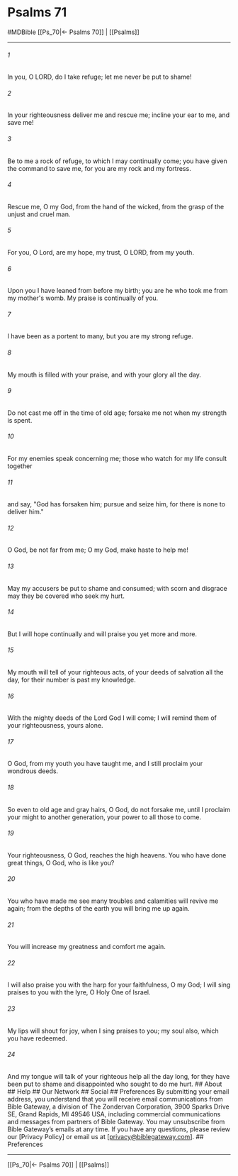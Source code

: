 # Psalms 71
#MDBible
[[Ps_70|← Psalms 70]] | [[Psalms]]

***






###### 1 


In you, O LORD, do I take refuge; let me never be put to shame! 





###### 2 


In your righteousness deliver me and rescue me; incline your ear to me, and save me! 





###### 3 


Be to me a rock of refuge, to which I may continually come; you have given the command to save me, for you are my rock and my fortress. 





###### 4 


Rescue me, O my God, from the hand of the wicked, from the grasp of the unjust and cruel man. 





###### 5 


For you, O Lord, are my hope, my trust, O LORD, from my youth. 





###### 6 


Upon you I have leaned from before my birth; you are he who took me from my mother's womb. My praise is continually of you. 





###### 7 


I have been as a portent to many, but you are my strong refuge. 





###### 8 


My mouth is filled with your praise, and with your glory all the day. 





###### 9 


Do not cast me off in the time of old age; forsake me not when my strength is spent. 





###### 10 


For my enemies speak concerning me; those who watch for my life consult together 





###### 11 


and say, "God has forsaken him; pursue and seize him, for there is none to deliver him." 





###### 12 


O God, be not far from me; O my God, make haste to help me! 





###### 13 


May my accusers be put to shame and consumed; with scorn and disgrace may they be covered who seek my hurt. 





###### 14 


But I will hope continually and will praise you yet more and more. 





###### 15 


My mouth will tell of your righteous acts, of your deeds of salvation all the day, for their number is past my knowledge. 





###### 16 


With the mighty deeds of the Lord God I will come; I will remind them of your righteousness, yours alone. 





###### 17 


O God, from my youth you have taught me, and I still proclaim your wondrous deeds. 





###### 18 


So even to old age and gray hairs, O God, do not forsake me, until I proclaim your might to another generation, your power to all those to come. 





###### 19 


Your righteousness, O God, reaches the high heavens. You who have done great things, O God, who is like you? 





###### 20 


You who have made me see many troubles and calamities will revive me again; from the depths of the earth you will bring me up again. 





###### 21 


You will increase my greatness and comfort me again. 





###### 22 


I will also praise you with the harp for your faithfulness, O my God; I will sing praises to you with the lyre, O Holy One of Israel. 





###### 23 


My lips will shout for joy, when I sing praises to you; my soul also, which you have redeemed. 





###### 24 


And my tongue will talk of your righteous help all the day long, for they have been put to shame and disappointed who sought to do me hurt. ## About ## Help ## Our Network ## Social ## Preferences By submitting your email address, you understand that you will receive email communications from Bible Gateway, a division of The Zondervan Corporation, 3900 Sparks Drive SE, Grand Rapids, MI 49546 USA, including commercial communications and messages from partners of Bible Gateway. You may unsubscribe from Bible Gateway&rsquo;s emails at any time. If you have any questions, please review our [Privacy Policy] or email us at [privacy@biblegateway.com]. ## Preferences

***

[[Ps_70|← Psalms 70]] | [[Psalms]]
